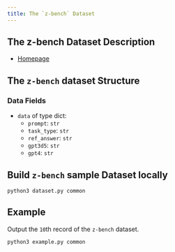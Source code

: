 ```yaml
---
title: The `z-bench` Dataset
---
```


## The z-bench Dataset Description

- [Homepage](https://github.com/zhenbench/z-bench)

## The `z-bench` dataset Structure

### Data Fields

- `data` of type dict:
    - `prompt`: `str`
    - `task_type`: `str`
    - `ref_answer`: `str`
    - `gpt3d5`: `str`
    - `gpt4`: `str`

## Build `z-bench` sample Dataset locally

```shell
python3 dataset.py common
```

## Example

Output the `10`th record of the `z-bench` dataset.

```shell
python3 example.py common
```
